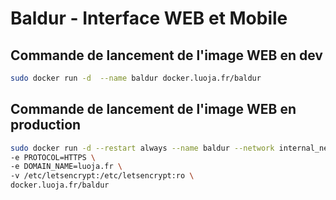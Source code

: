 # Baldur - Interface WEB et Mobile

## Commande de lancement de l'image WEB en dev

```bash
sudo docker run -d  --name baldur docker.luoja.fr/baldur
```

## Commande de lancement de l'image WEB en production

```bash
sudo docker run -d --restart always --name baldur --network internal_network \
-e PROTOCOL=HTTPS \
-e DOMAIN_NAME=luoja.fr \
-v /etc/letsencrypt:/etc/letsencrypt:ro \
docker.luoja.fr/baldur    
```